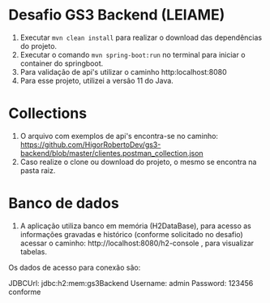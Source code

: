 # Desafio GS3 Backend (LEIAME)
1. Executar `mvn clean install` para realizar o download das dependências do projeto.
2. Executar o comando `mvn spring-boot:run` no terminal para iniciar o container do springboot.
3. Para validação de api's utilizar o caminho http:localhost:8080
4. Para esse projeto, utilizei a versão 11 do Java.
# Collections 
1. O arquivo com exemplos de api's encontra-se no caminho: https://github.com/HigorRobertoDev/gs3-backend/blob/master/clientes.postman_collection.json
2. Caso realize o clone ou download do projeto, o mesmo se encontra na pasta raiz.

# Banco de dados
1. A aplicação utiliza banco em memória (H2DataBase), para acesso as informações gravadas e histórico (conforme solicitado no desafio)
acessar o caminho:
   http://localhost:8080/h2-console , para visualizar tabelas.

Os dados de acesso para conexão são: 

JDBCUrl: jdbc:h2:mem:gs3Backend
Username: admin
Password: 123456 conforme
